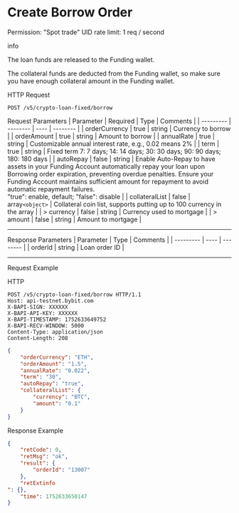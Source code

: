 # Create Borrow Order
Permission: "Spot trade"
UID rate limit: 1 req / second

info

The loan funds are released to the Funding wallet.

The collateral funds are deducted from the Funding wallet, so make sure you have enough collateral amount in the Funding wallet.

HTTP Request
```http
POST /v5/crypto-loan-fixed/borrow
```

Request Parameters
| Parameter | Required | Type | Comments |
| --------- | -------- | ---- | -------- |
| orderCurrency | true | string | Currency to borrow |
| orderAmount | true | string | Amount to borrow |
| annualRate | true | string | Customizable annual interest rate, e.g., 0.02 means 2% |
| term | true | string | Fixed term 7: 7 days; 14: 14 days; 30: 30 days; 90: 90 days; 180: 180 days |
| autoRepay | false | string | Enable Auto-Repay to have assets in your Funding Account automatically repay your loan upon Borrowing order expiration, preventing overdue penalties. Ensure your Funding Account maintains sufficient amount for repayment to avoid automatic repayment failures.<br> "true": enable, default; "false": disable |
| collateralList | false | array`<object>` | Collateral coin list, supports putting up to 100 currency in the array |
| > currency | false | string | Currency used to mortgage |
| > amount | false | string | Amount to mortgage |

---


Response Parameters
| Parameter | Type | Comments |
| --------- | ---- | -------- |
| orderId | string | Loan order ID |

---

Request Example

HTTP
 
  
```http
POST /v5/crypto-loan-fixed/borrow HTTP/1.1
Host: api-testnet.bybit.com
X-BAPI-SIGN: XXXXXX
X-BAPI-API-KEY: XXXXXX
X-BAPI-TIMESTAMP: 1752633649752
X-BAPI-RECV-WINDOW: 5000
Content-Type: application/json
Content-Length: 208
```

```json
{
    "orderCurrency": "ETH",
    "orderAmount": "1.5",
    "annualRate": "0.022",
    "term": "30",
    "autoRepay": "true",
    "collateralList": {
        "currency": "BTC",
        "amount": "0.1"
    }
}
```

Response Example
```json
{
    "retCode": 0,
    "retMsg": "ok",
    "result": {
        "orderId": "13007"
    },
    "retExtinfo
": {},
    "time": 1752633650147
}
```

